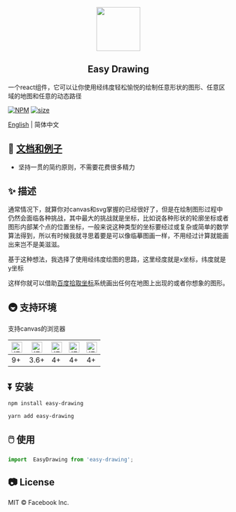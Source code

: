 <p align="center">
    <img width="100" src="https://jinjilynn.github.io/imgs/easy-drawing.svg">
</p>

<h2 align="center">Easy Drawing</h2>


一个react组件，它可以让你使用经纬度轻松愉悦的绘制任意形状的图形、任意区域的地图和任意的动态路径


[![NPM](https://img.shields.io/badge/npm-v1.1.28-blue)](https://www.npmjs.com/package/easy-drawing)    [![size](https://img.shields.io/badge/size-39KB-green)](https://www.npmjs.com/package/easy-drawing)


[English](https://github.com/jinjilynn/easy-drawing/blob/master/README.en.md) | 简体中文

## 📄 [文档和例子](https://jinjilynn.github.io)

- 坚持一贯的简约原则，不需要花费很多精力

## ✨ 描述

通常情况下，就算你对canvas和svg掌握的已经很好了，但是在绘制图形过程中仍然会面临各种挑战，其中最大的挑战就是坐标，比如说各种形状的轮廓坐标或者图形内部某个点的位置坐标，一般来说这种类型的坐标要经过或复杂或简单的数学算法得到，所以有时候我就寻思着要是可以像临摹图画一样，不用经过计算就能画出来岂不是美滋滋。

基于这种想法，我选择了使用经纬度绘图的思路，这里经度就是x坐标，纬度就是y坐标

这样你就可以借助[百度拾取坐标](http://api.map.baidu.com/lbsapi/getpoint/index.html)系统画出任何在地图上出现的或者你想象的图形。


## 🚇 支持环境

支持canvas的浏览器

| <img src="https://jinjilynn.github.io/imgs/edge.png" alt="IE / Edge" width="24px" height="24px" />| <img src="https://jinjilynn.github.io/imgs/firefox.png" alt="IE / Edge" width="24px" height="24px" /> | <img src="https://jinjilynn.github.io/imgs/chrome.png" alt="IE / Edge" width="24px" height="24px" /> | <img src="https://jinjilynn.github.io/imgs/safari.png" alt="IE / Edge" width="24px" height="24px" /> | <img src="https://jinjilynn.github.io/imgs/opera.png" alt="IE / Edge" width="24px" height="24px" /> |
| --- |  --- | --- | --- | --- |
| 9+  | 3.6+ | 4+  | 4+  | 4+  |


## ⏬ 安装

```bash
npm install easy-drawing
```

```bash
yarn add easy-drawing
```


## 🖱️ 使用

```jsx
import  EasyDrawing from 'easy-drawing';
```

## 📷 License

MIT © Facebook Inc.